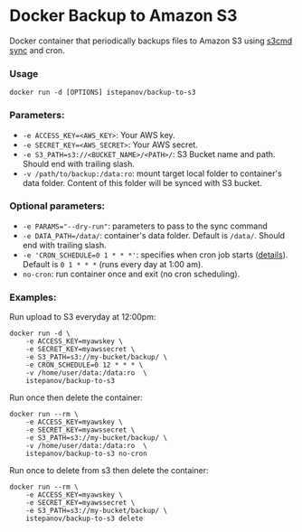 Docker Backup to Amazon S3
===================

Docker container that periodically backups files to Amazon S3 using [s3cmd sync](http://s3tools.org/s3cmd-sync) and cron.

### Usage

	docker run -d [OPTIONS] istepanov/backup-to-s3

### Parameters:

* `-e ACCESS_KEY=<AWS_KEY>`: Your AWS key.
* `-e SECRET_KEY=<AWS_SECRET>`: Your AWS secret.
* `-e S3_PATH=s3://<BUCKET_NAME>/<PATH>/`: S3 Bucket name and path. Should end with trailing slash. 
* `-v /path/to/backup:/data:ro`: mount target local folder to container's data folder. Content of this folder will be synced with S3 bucket.

### Optional parameters:
* `-e PARAMS="--dry-run"`: parameters to pass to the sync command
* `-e DATA_PATH=/data/`: container's data folder. Default is `/data/`. Should end with trailing slash.
* `-e 'CRON_SCHEDULE=0 1 * * *'`: specifies when cron job starts ([details](http://en.wikipedia.org/wiki/Cron)). Default is `0 1 * * *` (runs every day at 1:00 am).
* `no-cron`: run container once and exit (no cron scheduling).

### Examples:

Run upload to S3 everyday at 12:00pm:

    docker run -d \
    	-e ACCESS_KEY=myawskey \
		-e SECRET_KEY=myawssecret \
		-e S3_PATH=s3://my-bucket/backup/ \
		-e CRON_SCHEDULE=0 12 * * * \
		-v /home/user/data:/data:ro	 \	
		istepanov/backup-to-s3				

Run once then delete the container:

    docker run --rm \
    	-e ACCESS_KEY=myawskey \
		-e SECRET_KEY=myawssecret \
		-e S3_PATH=s3://my-bucket/backup/ \
		-v /home/user/data:/data:ro	 \	
		istepanov/backup-to-s3 no-cron

Run once to delete from s3 then delete the container:

    docker run --rm \
    	-e ACCESS_KEY=myawskey \
		-e SECRET_KEY=myawssecret \
		-e S3_PATH=s3://my-bucket/backup/ \
		istepanov/backup-to-s3 delete
